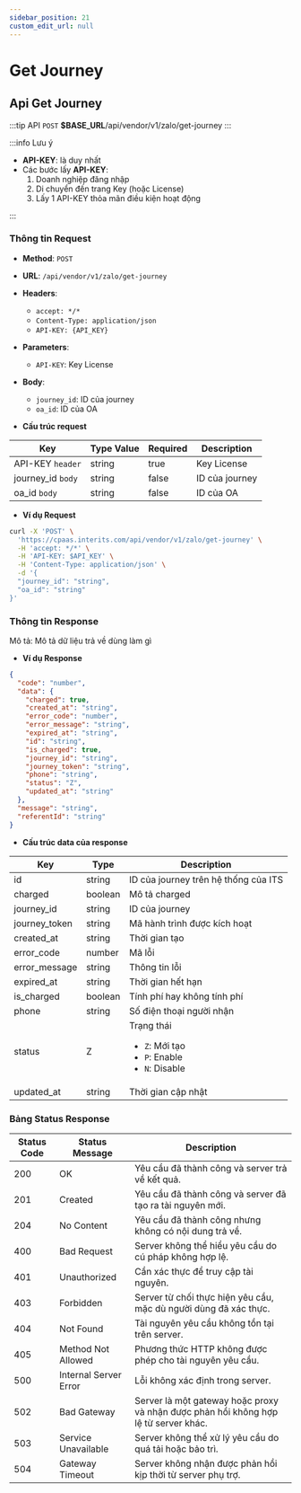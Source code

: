 ```yaml
---
sidebar_position: 21
custom_edit_url: null
---
```


# Get Journey

## Api Get Journey  

:::tip API
  `POST` __$BASE_URL__/api/vendor/v1/zalo/get-journey
:::

:::info Lưu ý 

  - __API-KEY__: là duy nhất
  - Các bước lấy __API-KEY__: 
    1. Doanh nghiệp đăng nhập
    2. Di chuyển đến trang Key (hoặc License)
    3. Lấy 1 API-KEY thỏa mãn điều kiện hoạt động

:::

### Thông tin Request

- **Method**: `POST`
- **URL**: `/api/vendor/v1/zalo/get-journey`
- **Headers**: 
  - `accept: */*`
  - `Content-Type: application/json`
  - `API-KEY: {API_KEY}`
- **Parameters**:
  - `API-KEY`: Key License
- **Body**:
  - `journey_id`: ID của journey
  - `oa_id`: ID của OA

- **Cấu trúc request**

| Key          | Type Value            |     Required    | Description   |
|------------- |-----------------------|-----------------|---------------               |
| API-KEY `header`       | string                | true            |    Key License         |
| journey_id `body`         | string                | false            |     ID của journey      |
| oa_id `body`         | string                | false            |     ID của OA      |

- **Ví dụ Request**

```bash
curl -X 'POST' \
  'https://cpaas.interits.com/api/vendor/v1/zalo/get-journey' \
  -H 'accept: */*' \
  -H 'API-KEY: $API_KEY' \
  -H 'Content-Type: application/json' \
  -d '{
  "journey_id": "string",
  "oa_id": "string"
}'
```

### Thông tin Response

Mô tả: Mô tả dữ liệu trả về dùng làm gì 

- **Ví dụ Response**

```json
{
  "code": "number",
  "data": {
    "charged": true,
    "created_at": "string",
    "error_code": "number",
    "error_message": "string",
    "expired_at": "string",
    "id": "string",
    "is_charged": true,
    "journey_id": "string",
    "journey_token": "string",
    "phone": "string",
    "status": "Z",
    "updated_at": "string"
  },
  "message": "string",
  "referentId": "string"
}
```

- **Cấu trúc data của response**

| Key        | Type            | Description       |
|------------- |-----------------|-------------------|
| id         | string          |    ID của journey trên hệ thống của ITS   |
| charged         | boolean          |    Mô tả charged   |
| journey_id         | string          |    ID của journey   |
| journey_token         | string          |   Mã hành trình được kích hoạt   |
| created_at         | string          |    Thời gian tạo    |
| error_code         | number          |    Mã lỗi   |
| error_message         | string          |    Thông tin lỗi    |
| expired_at         | string          |    Thời gian hết hạn   |
| is_charged         | boolean          |    Tính phí hay không tính phí   |
| phone         | string          |    Số điện thoại người nhận   |
| status         | Z          |    Trạng thái <ul><li>`Z`:  Mới tạo</li><li>`P`: Enable</li><li>`N`: Disable</li></ul>   |
| updated_at         | string          |    Thời gian cập nhật   |

### Bảng Status Response

| Status Code | Status Message            | Description                                                                 |
|-------------|---------------------------|-----------------------------------------------------------------------------|
| 200         | OK                        | Yêu cầu đã thành công và server trả về kết quả.                           |
| 201         | Created                   | Yêu cầu đã thành công và server đã tạo ra tài nguyên mới.                  |
| 204         | No Content                | Yêu cầu đã thành công nhưng không có nội dung trả về.                      |
| 400         | Bad Request               | Server không thể hiểu yêu cầu do cú pháp không hợp lệ.                    |
| 401         | Unauthorized              | Cần xác thực để truy cập tài nguyên.                                       |
| 403         | Forbidden                 | Server từ chối thực hiện yêu cầu, mặc dù người dùng đã xác thực.           |
| 404         | Not Found                 | Tài nguyên yêu cầu không tồn tại trên server.                              |
| 405         | Method Not Allowed         | Phương thức HTTP không được phép cho tài nguyên yêu cầu.                   |
| 500         | Internal Server Error     | Lỗi không xác định trong server.                                            |
| 502         | Bad Gateway               | Server là một gateway hoặc proxy và nhận được phản hồi không hợp lệ từ server khác. |
| 503         | Service Unavailable       | Server không thể xử lý yêu cầu do quá tải hoặc bảo trì.                    |
| 504         | Gateway Timeout           | Server không nhận được phản hồi kịp thời từ server phụ trợ.                |



